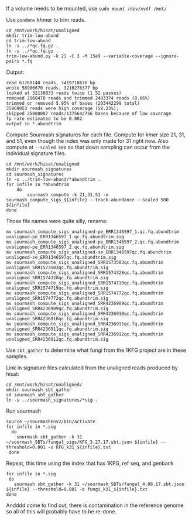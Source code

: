 If a volume needs to be mounted, use `sudo mount /dev/xvdf /mnt/`

Use `pondenv` khmer to trim reads. 
```
cd /mnt/work/hisat/unaligned
mkdir trim-low-abund
cd trim-low-abund
ln -s ../*qc.fq.gz .
ln -s ../*qc.fq.gz .
trim-low-abund.py -k 21 -C 3 -M 15e9 --variable-coverage --ignore-pairs *.fq
```

Output:
```
read 61769140 reads, 3419718676 bp
wrote 58900670 reads, 3216276377 bp
looked at 32138833 reads twice (1.52 passes)
removed 2868470 reads and trimmed 2483374 reads (8.66%)
trimmed or removed 5.95% of bases (203442299 total)
35969053 reads were high coverage (58.23%);
skipped 25800087 reads/1375642756 bases because of low coverage
fp rate estimated to be 0.002
output in *.abundtrim
```

Compute Sourmash signatures for each file. Compute for *kmer* size 21, 31, and 51, even though the index was only made for 31 right now. Also compute at `--scaled 500` so that down sampling can occur from the individual signature files. 
```
cd /mnt/work/hisat/unaligned
mkdir sourmash_signatures
cd sourmash_signatures
ln -s ../trim-low-abund/*abundtrim .
for infile in *abundtrim
    do
        sourmash compute -k 21,31,51 -o sourmash_compute_sigs_${infile} --track-abundance --scaled 500 ${infile}
done
```
Those file names were quite silly, rename:
```
mv sourmash_compute_sigs_unaligned-pe_ERR1346597_1.qc.fq.abundtrim  unaligned-pe_ERR1346597_1.qc.fq.abundtrim.sig
mv sourmash_compute_sigs_unaligned-pe_ERR1346597_2.qc.fq.abundtrim  unaligned-pe_ERR1346597_2.qc.fq.abundtrim.sig
mv sourmash_compute_sigs_unaligned-se_ERR1346597qc.fq.abundtrim     unaligned-se_ERR1346597qc.fq.abundtrim.sig
mv sourmash_compute_sigs_unaligned_SRR1573503qc.fq.abundtrim        unaligned_SRR1573503qc.fq.abundtrim.sig
mv sourmash_compute_sigs_unaligned_SRR1574328qc.fq.abundtrim        unaligned_SRR1574328qc.fq.abundtrim.sig
mv sourmash_compute_sigs_unaligned_SRR1574719qc.fq.abundtrim        unaligned_SRR1574719qc.fq.abundtrim.sig
mv sourmash_compute_sigs_unaligned_SRR1574772qc.fq.abundtrim        unaligned_SRR1574772qc.fq.abundtrim.sig
mv sourmash_compute_sigs_unaligned_SRR4236909qc.fq.abundtrim        unaligned_SRR4236909qc.fq.abundtrim.sig
mv sourmash_compute_sigs_unaligned_SRR4236910qc.fq.abundtrim        unaligned_SRR4236910qc.fq.abundtrim.sig
mv sourmash_compute_sigs_unaligned_SRR4236911qc.fq.abundtrim        unaligned_SRR4236911qc.fq.abundtrim.sig
mv sourmash_compute_sigs_unaligned_SRR4236912qc.fq.abundtrim        unaligned_SRR4236912qc.fq.abundtrim.sig
```

Use `sbt_gather` to determine what fungi from the 1KFG project are in these samples.

Link in signature files calculated from the unaligned reads produced by hisat: 

```
cd /mnt/work/hisat/unaligned/
mkdir sourmash_sbt_gather
cd sourmash_sbt_gather
ln -s ../sourmash_signatures/*sig .
```
Run sourmash
```
source ~/sourmashEnv2/bin/activate
for infile in *.sig
  do
    sourmash sbt_gather -k 31 ~/sourmash_SBTs/fungal_sigs/KFG_3.27.17.sbt.json ${infile} --threshold=0.001 -o KFG_k31_${infile}.txt
 done
 ```
 
 Repeat, this time using the index that has 1KFG, ref seq, and genbank
 ```
 for infile in *.sig
  do
    sourmash sbt_gather -k 31 ~/sourmash_SBTs/fungal_4.08.17.sbt.json  ${infile} --threshold=0.001 -o fungi_k31_${infile}.txt
 done
 ```
 
 
 Andddd come to find out, there is contamination in the reference genome so all of this will probably have to be re-done.
